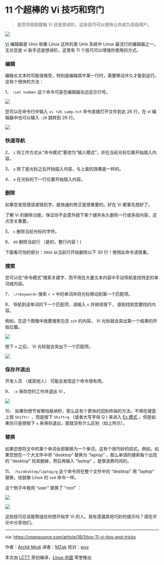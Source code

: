 11 个超棒的 Vi 技巧和窍门
======

> 是否你刚刚接触 Vi 还是想进阶，这些技巧可以很快让你成为高级用户。

![](https://opensource.com/sites/default/files/styles/image-full-size/public/lead-images/keyboaord_enter_writing_documentation.jpg?itok=kKrnXc5h)

[Vi][1] 编辑器是 Unix 和像 Linux 这样的类 Unix 系统中 Linux 最流行的编辑器之一。无论您是 vi 新手还是想进阶，这里有 11 个技巧可以增强你使用的方式。

### 编辑

编辑长文本时可能很难受，特别是编辑其中某一行时，需要移动许久才能到这行。这有个很快的方法：

1、 `:set number` 这个命令可是在编辑器左边显示行号。

![](https://opensource.com/sites/default/files/styles/panopoly_image_original/public/u128651/setnum.png?itok=sFVA97mG)

您可以在命令行中输入 `vi +26 samp.txt` 命令直接打开文件到达 26 行，在 vi 编辑器中也可以输入 `:26` 跳转到 26 行。

![](https://opensource.com/sites/default/files/styles/panopoly_image_original/public/u128651/number.png?itok=d7FE0LL3)

### 快速导航

2、 `i` 将工作方式从“命令模式”更改为“输入模式”，并在当前光标位置开始插入内容。

3、 `a` 除了是光标之后开始插入内容，与上面的效果是一样的。

4、 `o` 在光标的下一行位置开始插入内容。

### 删除

如果您发现错误或错别字，能快速的修正是很重要的。好在 Vi 都事先想好了。

了解 Vi 的删除功能，保证你不会意外按下某个键并永久删除一行或多段内容，这点至关重要。

5、 `x` 删除当前光标的字符。

6、 `dd` 删除当前行 （是的，整行内容！)

下面看可怕的部分：`30dd` 从当前行开始删除以下 30 行！使用此命令请慎重。

### 搜索

您可以在“命令模式”搜索关键字，而不用在大量文本内容中手动导航查找特定的单词或内容。

7、 `:/<keyword>` 搜索 `< >` 中的单词并将光标移动到第一个匹配项。

8、 导航到该单词的下一个匹配项，请输入 `n` 并继续按下， 直到找到您要找的内容。

例如，在这个图像中我要搜索包含 `ssh` 的内容， Vi 光标就会突出第一个结果的开始位置。

![](https://opensource.com/sites/default/files/styles/panopoly_image_original/public/u128651/ssh-search.png?itok=tJ-7FujH)

按下 `n` 之后， Vi 光标就会突出下一个匹配项。

![](https://opensource.com/sites/default/files/styles/panopoly_image_original/public/u128651/n-search.png?itok=wU-u3LiI)

### 保存并退出

开发人员 （或其他人） 可能会发现这个命令很有用。

9、 `:x` 保存您的工作并退出 Vi 。

![](https://opensource.com/sites/default/files/styles/panopoly_image_original/public/u128651/x.png?itok=kfoHx84m)

10、 如果你想节省哪怕是纳秒，那么这有个更快的回到终端的方法。不用在键盘上按 `Shift+:` ，而是按下 `Shift+q` （或者大写字母 Q ) 来进入 [Ex 模式][2] 。但是如果你只是想按下 `x` 来保存退出，那就没有什么区别（如上所示）。

### 替换

如果您想将文中的某个单词全部替换为一个单词，这有个很巧妙的招式。例如，如果您想在一个大文件中将 “desktop” 替换为 “laptop” ，那么单调的搜索每个出现的 “desktop” 将其删掉，然后再输入 “laotop” ，是很浪费时间的。

11、 `:%s/desktop/laptop/g` 这个命令将在整个文件中的 “desktop” 用 “laptop” 替换，他就像 Linux 的 `sed` 命令一样。


这个例子中我用 “user” 替换了 “root” ：

![](https://opensource.com/sites/default/files/styles/panopoly_image_original/public/u128651/subs-command.png?itok=M8MN72sp)

![](https://opensource.com/sites/default/files/styles/panopoly_image_original/public/u128651/subs-result.png?itok=34zzVdUt)

这些技巧应该能帮组任何想开始学 Vi 的人。我有遗漏其他巧妙的提示吗？请在评论中分享他们。

--------------------------------------------------------------------------------

via: https://opensource.com/article/18/1/top-11-vi-tips-and-tricks

作者：[Archit Modi][a]
译者：[MZqk](https://github.com/MZqk)
校对：[wxy](https://github.com/wxy)

本文由 [LCTT](https://github.com/LCTT/TranslateProject) 原创编译，[Linux 中国](https://linux.cn/) 荣誉推出

[a]:https://opensource.com/users/architmodi
[1]:http://ex-vi.sourceforge.net/
[2]:https://en.wikibooks.org/wiki/Learning_the_vi_Editor/Vim/Modes#Ex-mode
